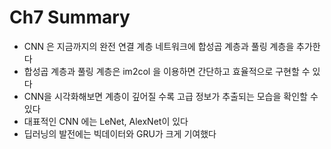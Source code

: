 # Ch7 Summary

- CNN 은 지금까지의 완전 연결 계층 네트워크에 합성곱 계층과 풀링 계층을 추가한다
- 합성곱 계층과 풀링 계층은 im2col 을 이용하면 간단하고 효율적으로 구현할 수 있다
- CNN을 시각화해보면 계층이 깊어질 수록 고급 정보가 추출되는 모습을 확인할 수 있다
- 대표적인 CNN 에는 LeNet, AlexNet이 있다
- 딥러닝의 발전에는 빅데이터와 GRU가 크게 기여했다